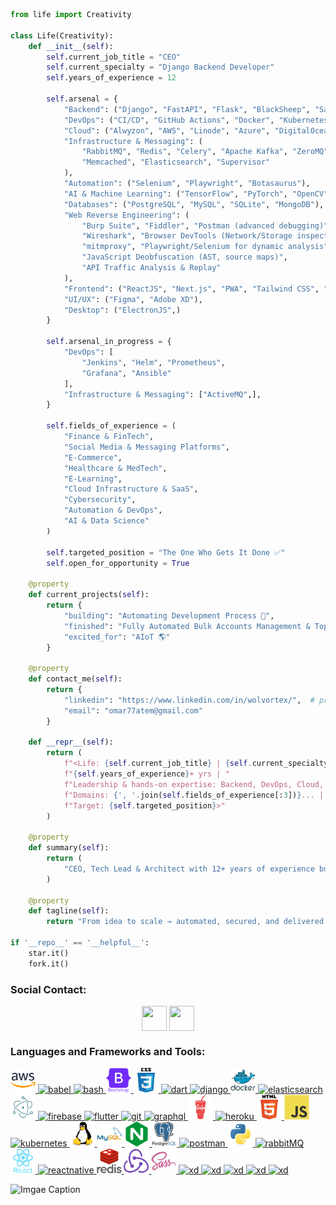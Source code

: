 <!-- - 👋 Hi, We're @Wolvortex Company for software Development.
- 👀 Wer're interested in providing uniqe Softwares in all Fields..
- 📫 How to reach us ... FB: https://www.facebook.com/WolVorteX -->

```python
from life import Creativity

class Life(Creativity):
    def __init__(self):
        self.current_job_title = "CEO"
        self.current_specialty = "Django Backend Developer"
        self.years_of_experience = 12

        self.arsenal = {
            "Backend": ("Django", "FastAPI", "Flask", "BlackSheep", "Sanic", "Tornado", "aiohttp"),
            "DevOps": ("CI/CD", "GitHub Actions", "Docker", "Kubernetes", "Terraform", "Nginx"),
            "Cloud": ("Alwyzon", "AWS", "Linode", "Azure", "DigitalOcean"),
            "Infrastructure & Messaging": (
                "RabbitMQ", "Redis", "Celery", "Apache Kafka", "ZeroMQ", 
                "Memcached", "Elasticsearch", "Supervisor"
            ),
            "Automation": ("Selenium", "Playwright", "Botasaurus"),
            "AI & Machine Learning": ("TensorFlow", "PyTorch", "OpenCV", "Jupyter", "Pandas", "NumPy"),
            "Databases": ("PostgreSQL", "MySQL", "SQLite", "MongoDB"),
            "Web Reverse Engineering": (
                "Burp Suite", "Fiddler", "Postman (advanced debugging)",
                "Wireshark", "Browser DevTools (Network/Storage inspection)",
                "mitmproxy", "Playwright/Selenium for dynamic analysis",
                "JavaScript Deobfuscation (AST, source maps)",
                "API Traffic Analysis & Replay"
            ),
            "Frontend": ("ReactJS", "Next.js", "PWA", "Tailwind CSS", "Bootstrap", "Semantic UI", "MUI"),
            "UI/UX": ("Figma", "Adobe XD"),
            "Desktop": ("ElectronJS",)
        }

        self.arsenal_in_progress = {
            "DevOps": [
                "Jenkins", "Helm", "Prometheus",
                "Grafana", "Ansible"
            ],
            "Infrastructure & Messaging": ["ActiveMQ",],
        }

        self.fields_of_experience = (
            "Finance & FinTech",
            "Social Media & Messaging Platforms",
            "E-Commerce",
            "Healthcare & MedTech",
            "E-Learning",
            "Cloud Infrastructure & SaaS",
            "Cybersecurity",
            "Automation & DevOps",
            "AI & Data Science"
        )

        self.targeted_position = "The One Who Gets It Done ✅"
        self.open_for_opportunity = True

    @property
    def current_projects(self):
        return {
            "building": "Automating Development Process 🌱",
            "finished": "Fully Automated Bulk Accounts Management & Top-Trending For X(Twitter).com",
            "excited_for": "AIoT 🌎"
        }
    
    @property
    def contact_me(self):
        return {
            "linkedin": "https://www.linkedin.com/in/wolvortex/",  # preferable
            "email": "omar77atem@gmail.com"
        }

    def __repr__(self):
        return (
            f"<Life: {self.current_job_title} | {self.current_specialty} | "
            f"{self.years_of_experience}+ yrs | "
            f"Leadership & hands-on expertise: Backend, DevOps, Cloud, AI/ML, Automation | "
            f"Domains: {', '.join(self.fields_of_experience[:3])}... | "
            f"Target: {self.targeted_position}>"
        )

    @property
    def summary(self):
        return (
            "CEO, Tech Lead & Architect with 12+ years of experience building scalable, high-performance systems in Automation, AI/ML, Cloud, and Cybersecurity. Hands-on Django Backend Developer and DevOps expert, blending executive leadership with deep technical expertise. Proven record of driving impact in Banking, Finance, Social Media, and E-Commerce by transforming complex challenges into secure, automated, and future-proof solutions. Recognized as 'The One Who Gets It Done ✅' — equally effective at setting the vision, architecting the solution, and leading cross-functional teams to execution."
        )

    @property
    def tagline(self):
        return "From idea to scale → automated, secured, and delivered ✅"

if '__repo__' == '__helpful__':
    star.it()
    fork.it()
```

<h3 align="left">Social Contact:</h3>
<p align="center"> <a href="https://www.facebook.com/MaXiMoSofficial" target="_blank"><img align="center" src="https://img.icons8.com/offices/344/facebook-circled.png" width="40" height="40" /></a> <a href="https://www.linkedin.com/in/wolvortex/" target="_blank"><img align="center" src="https://img.icons8.com/office/40/000000/linkedin-circled--v2.png" width="40" height="40" /></a>
</p>

<h3 align="left">Languages and Frameworks and Tools:</h3>
<p align="left"> </a> <a href="https://aws.amazon.com" target="_blank" rel="noreferrer"> <img src="https://raw.githubusercontent.com/devicons/devicon/master/icons/amazonwebservices/amazonwebservices-original-wordmark.svg" alt="aws" width="40" height="40"/> </a> <a href="https://babeljs.io/" target="_blank" rel="noreferrer"> <img src="https://www.vectorlogo.zone/logos/babeljs/babeljs-icon.svg" alt="babel" width="40" height="40"/> </a> <a href="https://www.gnu.org/software/bash/" target="_blank" rel="noreferrer"> <img src="https://www.vectorlogo.zone/logos/gnu_bash/gnu_bash-icon.svg" alt="bash" width="40" height="40"/> </a> <a href="https://getbootstrap.com" target="_blank" rel="noreferrer"> <img src="https://raw.githubusercontent.com/devicons/devicon/master/icons/bootstrap/bootstrap-plain-wordmark.svg" alt="bootstrap" width="40" height="40"/> </a> <a href="https://www.w3schools.com/css/" target="_blank" rel="noreferrer"> <img src="https://raw.githubusercontent.com/devicons/devicon/master/icons/css3/css3-original-wordmark.svg" alt="css3" width="40" height="40"/> </a> <a href="https://dart.dev" target="_blank" rel="noreferrer"> <img src="https://www.vectorlogo.zone/logos/dartlang/dartlang-icon.svg" alt="dart" width="40" height="40"/> </a> <a href="https://www.djangoproject.com/" target="_blank" rel="noreferrer"> <img src="https://img.icons8.com/color/48/000000/django.png" alt="django" width="40" height="40"/> </a> <a href="https://www.docker.com/" target="_blank" rel="noreferrer"> <img src="https://raw.githubusercontent.com/devicons/devicon/master/icons/docker/docker-original-wordmark.svg" alt="docker" width="40" height="40"/> </a> <a href="https://www.elastic.co" target="_blank" rel="noreferrer"> <img src="https://www.vectorlogo.zone/logos/elastic/elastic-icon.svg" alt="elasticsearch" width="40" height="40"/> </a> <a href="https://www.electronjs.org" target="_blank" rel="noreferrer"> <img src="https://raw.githubusercontent.com/devicons/devicon/master/icons/electron/electron-original.svg" alt="electron" width="40" height="40"/> </a> <a href="https://firebase.google.com/" target="_blank" rel="noreferrer"> <img src="https://www.vectorlogo.zone/logos/firebase/firebase-icon.svg" alt="firebase" width="40" height="40"/> </a> <a href="https://flutter.dev" target="_blank" rel="noreferrer"> <img src="https://www.vectorlogo.zone/logos/flutterio/flutterio-icon.svg" alt="flutter" width="40" height="40"/> </a> <a href="https://git-scm.com/" target="_blank" rel="noreferrer"> <img src="https://www.vectorlogo.zone/logos/git-scm/git-scm-icon.svg" alt="git" width="40" height="40"/> </a> <a href="https://graphql.org" target="_blank" rel="noreferrer"> <img src="https://www.vectorlogo.zone/logos/graphql/graphql-icon.svg" alt="graphql" width="40" height="40"/> </a> <a href="https://gulpjs.com" target="_blank" rel="noreferrer"> <img src="https://raw.githubusercontent.com/devicons/devicon/master/icons/gulp/gulp-plain.svg" alt="gulp" width="40" height="40"/> </a> <a href="https://heroku.com" target="_blank" rel="noreferrer"> <img src="https://www.vectorlogo.zone/logos/heroku/heroku-icon.svg" alt="heroku" width="40" height="40"/> </a> <a href="https://www.w3.org/html/" target="_blank" rel="noreferrer"> <img src="https://raw.githubusercontent.com/devicons/devicon/master/icons/html5/html5-original-wordmark.svg" alt="html5" width="40" height="40"/> </a> <a href="https://developer.mozilla.org/en-US/docs/Web/JavaScript" target="_blank" rel="noreferrer"> <img src="https://raw.githubusercontent.com/devicons/devicon/master/icons/javascript/javascript-original.svg" alt="javascript" width="40" height="40"/> </a> <a href="https://kubernetes.io" target="_blank" rel="noreferrer"> <img src="https://www.vectorlogo.zone/logos/kubernetes/kubernetes-icon.svg" alt="kubernetes" width="40" height="40"/> </a> <a href="https://www.linux.org/" target="_blank" rel="noreferrer"> <img src="https://raw.githubusercontent.com/devicons/devicon/master/icons/linux/linux-original.svg" alt="linux" width="40" height="40"/> </a> <a href="https://www.mysql.com/" target="_blank" rel="noreferrer"> <img src="https://raw.githubusercontent.com/devicons/devicon/master/icons/mysql/mysql-original-wordmark.svg" alt="mysql" width="40" height="40"/> </a> <a href="https://www.nginx.com" target="_blank" rel="noreferrer"> <img src="https://raw.githubusercontent.com/devicons/devicon/master/icons/nginx/nginx-original.svg" alt="nginx" width="40" height="40"/> </a> <a href="https://www.postgresql.org" target="_blank" rel="noreferrer"> <img src="https://raw.githubusercontent.com/devicons/devicon/master/icons/postgresql/postgresql-original-wordmark.svg" alt="postgresql" width="40" height="40"/> </a> <a href="https://postman.com" target="_blank" rel="noreferrer"> <img src="https://www.vectorlogo.zone/logos/getpostman/getpostman-icon.svg" alt="postman" width="40" height="40"/> </a> <a href="https://www.python.org" target="_blank" rel="noreferrer"> <img src="https://raw.githubusercontent.com/devicons/devicon/master/icons/python/python-original.svg" alt="python" width="40" height="40"/> </a> <a href="https://www.rabbitmq.com" target="_blank" rel="noreferrer"> <img src="https://www.vectorlogo.zone/logos/rabbitmq/rabbitmq-icon.svg" alt="rabbitMQ" width="40" height="40"/> </a> <a href="https://reactjs.org/" target="_blank" rel="noreferrer"> <img src="https://raw.githubusercontent.com/devicons/devicon/master/icons/react/react-original-wordmark.svg" alt="react" width="40" height="40"/> </a> <a href="https://reactnative.dev/" target="_blank" rel="noreferrer"> <img src="https://reactnative.dev/img/header_logo.svg" alt="reactnative" width="40" height="40"/> </a> <a href="https://redis.io" target="_blank" rel="noreferrer"> <img src="https://raw.githubusercontent.com/devicons/devicon/master/icons/redis/redis-original-wordmark.svg" alt="redis" width="40" height="40"/> </a> <a href="https://redux.js.org" target="_blank" rel="noreferrer"> <img src="https://raw.githubusercontent.com/devicons/devicon/master/icons/redux/redux-original.svg" alt="redux" width="40" height="40"/> </a> <a href="https://sass-lang.com" target="_blank" rel="noreferrer"> <img src="https://raw.githubusercontent.com/devicons/devicon/master/icons/sass/sass-original.svg" alt="sass" width="40" height="40"/> </a> <a href="https://www.adobe.com/products/xd.html" target="_blank" rel="noreferrer"> <img src="https://cdn.worldvectorlogo.com/logos/adobe-xd.svg" alt="xd" width="40" height="40"/></a><a href="https://mui.com/" target="_blank" rel="noreferrer"> <img src="https://img.icons8.com/color/48/000000/material-ui.png" alt="xd" width="40" height="40"/></a><a href="https://www.linode.com/" target="_blank" rel="noreferrer"> <img src="https://img.icons8.com/color/48/000000/linode.png" alt="xd" width="40" height="40"/></a><a href="https://aws.amazon.com/" target="_blank" rel="noreferrer"> <img src="https://img.icons8.com/color/48/000000/amazon-web-services.png" alt="xd" width="40" height="40"/></a><a href="https://aws.amazon.com/s3/" target="_blank" rel="noreferrer"> <img src="https://img.icons8.com/color/48/000000/amazon-s3.png" alt="xd" width="40" height="40"/></a>  </p>

![Imgae Caption](https://raw.githubusercontent.com/eagrundy/eagrundy/output/github-contribution-grid-snake.svg)

<!---
Wolvortex/Wolvortex is a ✨ special ✨ repository because its `README.md` (this file) appears on your GitHub profile.
You can click the Preview link to take a look at your changes.
--->
